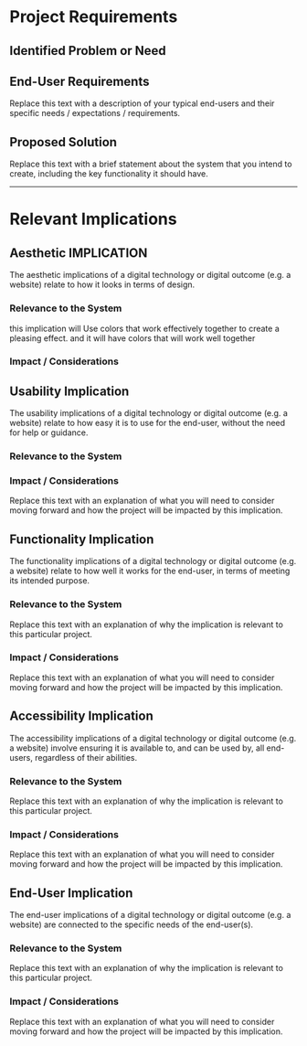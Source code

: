 # Project Requirements

## Identified Problem or Need




## End-User Requirements

Replace this text with a description of your typical end-users and their specific needs / expectations / requirements.


## Proposed Solution

Replace this text with a brief statement about the system that you intend to create, including the key functionality it should have.


---

# Relevant Implications

## Aesthetic  IMPLICATION 

The aesthetic implications of a digital technology or digital outcome (e.g. a website) relate to how it looks in terms of design.

### Relevance to the System

this implication will Use colors that work effectively together to create a pleasing effect. and it will have colors that will work
well together

### Impact / Considerations
                            



## Usability Implication

The usability implications of a digital technology or digital outcome (e.g. a website) relate 
to how easy it is to use for the end-user, without the need for help or guidance.

### Relevance to the System



### Impact / Considerations

Replace this text with an explanation of what you will need to consider moving forward and how the project will be impacted by this implication.



## Functionality Implication

The functionality implications of a digital technology or digital outcome 
(e.g. a website) relate to how well it works for the end-user, in terms of meeting its intended purpose.

### Relevance to the System

Replace this text with an explanation of why the implication is relevant to this particular project.

### Impact / Considerations

Replace this text with an explanation of what you will need to consider moving forward and how the project will be impacted by this implication.



## Accessibility Implication

The accessibility implications of a digital technology or digital outcome (e.g. a website) 
involve ensuring it is available to, and can be used by, all end-users, regardless of their abilities.

### Relevance to the System

Replace this text with an explanation of why the implication is relevant to this particular project.

### Impact / Considerations

Replace this text with an explanation of what you will need to consider moving forward and how the project will be impacted by this implication.



## End-User Implication

The end-user implications of a digital technology or digital outcome 
(e.g. a website) are connected to the specific needs of the end-user(s).

### Relevance to the System

Replace this text with an explanation of why the implication is relevant to this particular project.

### Impact / Considerations

Replace this text with an explanation of what you will need to consider moving forward and how the project will be impacted by this implication.


